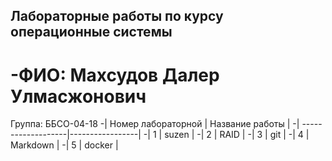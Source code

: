 ## Лабораторные работы по курсу операционные системы
# -ФИО: Махсудов Далер Улмасжонович
Группа: ББСО-04-18
-| Номер лабораторной | Название работы |
-| -------------------|-----------------|
-|          1         |     suzen       |
-|          2         |     RAID        |
-|          3         |     git         |
-|          4         |     Markdown    |
-|          5         |     docker       |
